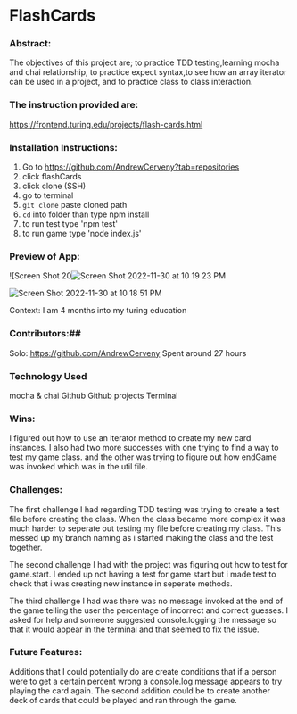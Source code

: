 # FlashCards


### Abstract: 
The objectives of this project are; to practice TDD testing,learning mocha and chai relationship, to practice expect syntax,to see how an array iterator can be used in a project, and to practice class to class interaction.   
 
### The instruction provided are: 
https://frontend.turing.edu/projects/flash-cards.html


### Installation Instructions:
1) Go to https://github.com/AndrewCerveny?tab=repositories
2) click flashCards
3) click clone (SSH)
4) go to terminal
5) `git clone` paste cloned path
6) `cd` into folder than type npm install
7) to run test type 'npm test'
8) to run game type 'node index.js'

### Preview of App:

![Screen Shot 20![Screen Shot 2022-11-30 at 10 19 23 PM](https://user-images.githubusercontent.com/104449342/204958808-0e52139c-667a-45a5-8db5-cb23cffd16d1.png)

![Screen Shot 2022-11-30 at 10 18 51 PM](https://user-images.githubusercontent.com/104449342/204959142-f8f3d68b-32af-4d26-9842-9c6346a67603.png)




Context:
I am 4 months into my turing education 

### Contributors:##
Solo: 
https://github.com/AndrewCerveny
Spent around 27 hours

### Technology Used
mocha & chai
Github
Github projects
Terminal

### Wins:
I figured out how to use an iterator method to create my new card instances. I also had two more successes with one trying to find a way to test my game class. and the other was trying to figure out how endGame was invoked which was in the util file. 

### Challenges:
The first challenge I had regarding TDD testing was trying to create a test file before creating the class. When the class became more complex it was much harder to seperate out testing my file before creating my class.  This messed up my branch naming as i started making the class and the test together. 

The second challenge I had with the project was figuring out how to test for game.start. I ended up not having a test for game start but i made test to check that i was creating new instance in seperate methods.  

The third challenge I had was there was no message invoked at the end of the game telling the user the percentage of incorrect and correct guesses. I asked for help and someone suggested console.logging the message so that it would appear in the terminal and that seemed to fix the issue. 

### Future Features:
Additions that I could potentially do are create conditions that if a person were to get a certain percent wrong a console.log message appears to try playing the card again. The second addition could be to create another deck of cards that could be played and ran through the game. 

